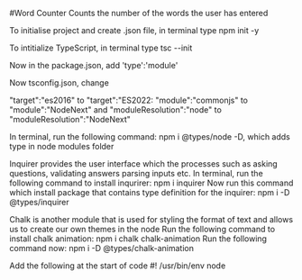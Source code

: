 #Word Counter
Counts the number of the words the user has entered

To initialise project and create .json file, in terminal type
npm init -y

To intitialize TypeScript, in terminal type
tsc --init 

Now in the package.json, add 
'type':'module'

Now tsconfig.json, change 

"target":"es2016" to "target":"ES2022: 
"module":"commonjs" to "module":"NodeNext" and 
"moduleResolution":"node" to "moduleResolution":"NodeNext"

In terminal, run the following command: npm i @types/node -D, which adds type in node modules folder 

Inquirer provides the user interface which the processes such as asking questions, validating answers
parsing inputs etc.
In terminal, run the following command to install inqurirer: npm i inquirer
Now run this command which install package that contains type definition for the inquirer: npm i -D @types/inquirer

Chalk is another module that is used for styling the format of text and allows us to create our own themes
in the node
Run the following command to install chalk animation: npm i chalk chalk-animation
Run the following command now: npm i -D @types/chalk-animation

Add the following at the start of code
#! /usr/bin/env node
